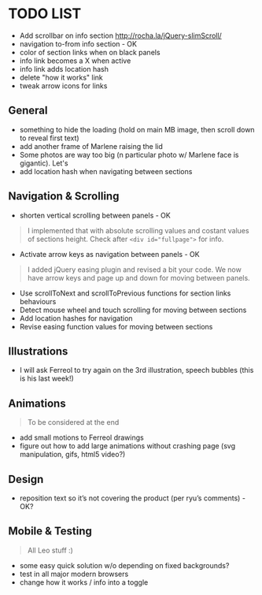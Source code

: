 TODO LIST
========


- Add scrollbar on info section
	http://rocha.la/jQuery-slimScroll/
- navigation to-from info section - OK
- color of section links when on black panels
- info link becomes a X when active
- info link adds location hash
- delete "how it works" link
- tweak arrow icons for links

General
------

- something to hide the loading (hold on main MB image, then scroll down to reveal first text)
- add another frame of Marlene raising the lid
- Some photos are way too big (n particular photo w/ Marlene face is gigantic). Let's 
- add location hash when navigating between sections

Navigation & Scrolling
--------

- shorten vertical scrolling between panels - OK
>I implemented that with absolute scrolling values and costant values of sections height. Check after `<div id="fullpage">` for info. 
- Activate arrow keys as navigation between panels - OK
>I added jQuery easing plugin and revised a bit your code. We now have arrow keys and page up and down for moving between panels. 
- Use scrollToNext and scrollToPrevious functions for section links behaviours
- Detect mouse wheel and touch scrolling for moving between sections
- Add location hashes for navigation
- Revise easing function values for moving between sections

Illustrations
-----------

- I will ask Ferreol to try again on the 3rd illustration, speech bubbles (this is his last week!)

Animations
---------
>To be considered at the end

- add small motions to Ferreol drawings
- figure out how to add large animations without crashing page (svg manipulation, gifs, html5 video?)

Design
---------

- reposition text so it’s not covering the product (per ryu’s comments) - OK? 

Mobile & Testing
-------

>All Leo stuff :)

- some easy quick solution w/o depending on fixed backgrounds?
- test in all major modern browsers
- change how it works / info into a toggle